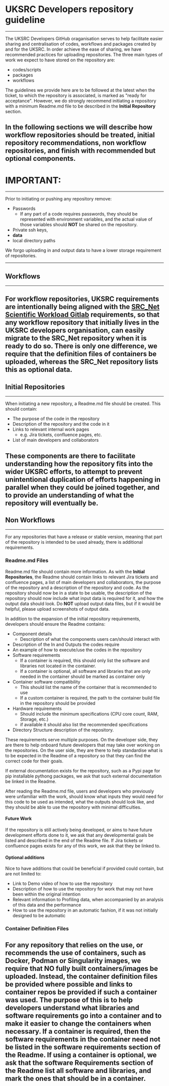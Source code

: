 # UKSRC Developers repository guideline

___
The UKSRC Developers GitHub oraganisation serves to help facilitate easier sharing and centralisation of codes, 
workflows and packages created by and for the UKSRC. In order achieve the ease of sharing, we have recommended practices
for uploading repositories. The three main types of work we expect to have stored on the repository are: 
- codes/scripts 
- packages 
- workflows 

The guidelines we provide here are to be followed at the latest when the ticket, to which the repository is associated, 
is marked as "ready for acceptance". However, we do strongly recommend initiating a repository with a minimum 
Readme.md file to be described in the **Initial Repository** section. 

In the following sections we will describe how workflow repositories should be treated, initial repository 
recommendations, non workflow repositories, and finish with recommended but optional components.
---
# **IMPORTANT:**

___
Prior to initiating or pushing any repository remove:
- Passwords 
  - If any part of a code requires passwords, they should be represented with environment variables, and the actual 
value of those variables should **NOT** be shared on the repository.
- Private ssh keys, 
- **data** 
- local directory paths

We forgo uploading in and output data to have a lower storage requirement of repositories.

---
## Workflows

___
For workflow repositories, UKSRC requirements are intentionally being aligned with the 
[SRC_Net Scientific Workload Gitlab](https://gitlab.com/ska-telescope/src/src-workloads) requirements, so that any 
workflow repository that initially lives in the UKSRC developers organisation, can easily migrate to the SRC_Net 
repository when it is ready to do so. There is only one difference, we require that the definition files of containers
be uploaded, whereas the SRC_Net repository lists this as optional data. 
---
## Initial Repositories

___
When initiating a new repository, a Readme.md file should be created. This should contain: 
- The purpose of the code in the repository
- Description of the repository and the code in it
- Links to relevant internal work pages
  - e.g. Jira tickets, confluence pages, etc.
- List of main developers and collaborators

These components are there to facilitate understanding how the repository fits into the wider UKSRC efforts, to attempt
to prevent unintentional duplication of efforts happening in parallel when they could be joined together, and to provide
an understanding of what the repository will eventually be.
---
## Non Workflows

___
For any repositories that have a release or stable version, meaning that part of the repository is intended to be used 
already, there is additional requirements. 

### Readme.md Files
Readme.md file should contain more information. As with the **Initial Repositories**, the Readme should
contain links to relevant Jira tickets and confluence pages, a list of main developers and collaborators, the purpose
of the repository and a description of the repository and code. As the repository should now be in a state to be usable,
the description of the repository should now include what input data is required for it, and how the output data should 
look. Do **NOT** upload output data files, but if it would be helpful, please upload screenshots of output 
data.

In addition to the expansion of the initial repository requirements, developers should ensure the Readme contains: 
- Component details
  - Description of what the components users can/should interact with
- Description of the In and Outputs the codes require
- An example of how to execute/use the codes in the repository
- Software requirements
  - If a container is required, this should only list the software and libraries not located in the container.
  - If a container is optional, all software and libraries that are only needed in the container should be marked as container only
- Container software compatibility
  - This should list the name of the container that is recommended to use
  - If a custom container is required, the path to the container build file in the repository should be provided
- Hardware requirements 
  - Should include the minimum specifications (CPU core count, RAM, Storage, etc.)
  - if available it should also list the recommended specifications 
- Directory Structure description of the repository. 

These requirements serve multiple purposes. On the developer side, they are there to help onboard future developers that 
may take over working on the repositories. On the user side, they are there to help standardise what is to be expected 
in the Readme of a repository so that they can find the correct code for their goals.

If external documentation exists for the repository, such as a Pypi page for pip installable pythong packages, we ask 
that such external documentation be linked in the Readme.

After reading the Readme.md file, users and developers who previously were unfamiliar with the work, should know what 
inputs they would need for this code to be used as intended, what the outputs should look like, and they should be able 
to use the repository with minimal difficulties.

#### Future Work
If the repository is still actively being developed, or aims to have future development efforts done to it, we ask that 
any developmental goals be listed and described in the end of the Readme file. If Jira tickets or confluence pages exists for any of this work, we 
ask that they be linked to.

#### Optional additions
Nice to have additions that could be beneficial if provided could contain, but are not limited to:
- Link to Demo video of how to use the repository
- Description of how to use the repository for work that may not have been within the original intention
- Relevant information to Profiling data, when accompanied by an analysis of this data and the performance
- How to use the repository in an automatic fashion, if it was not initially designed to be automatic

### Container Definition Files
For any repository that relies on the use, or recommends the use of containers, such as Docker, Podman or Singularity 
images, we require that **NO** fully built containers/images be uploaded. Instead, the container definition files be 
provided where possible and links to container repos be provided if such a container was used. The purpose of this is 
to help developers understand what libraries and software requirements go into a container and to make it easier to 
change the containers when necessary. If a container is required, then the software requirements in the container need
not be listed in the software requirements section of the Readme. If using a container is optional, we ask that the 
software Requirements section of the Readme list all software and libraries, and mark the ones that should be in a 
container.
---
